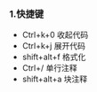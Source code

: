 ### 1.快捷键
  - Ctrl+k+0 收起代码
  - Ctrl+k+j 展开代码
  - shift+alt+f 格式化
  - Ctrl+/ 单行注释
  - shift+alt+a 块注释
  